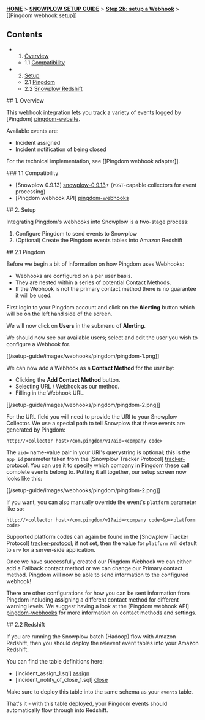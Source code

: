 <a name="top" />

[**HOME**](Home) > [**SNOWPLOW SETUP GUIDE**](Setting-up-Snowplow) > [**Step 2b: setup a Webhook**](Setting-up-a-webhook) > [[Pingdom webhook setup]]

## Contents

- 1. [Overview](#overview)  
  - 1.1 [Compatibility](#compat)
- 2. [Setup](#setup)
  - 2.1 [Pingdom](#setup-pingdom)
  - 2.2 [Snowplow Redshift](#setup-redshift)

<a name="overview" />
## 1. Overview

This webhook integration lets you track a variety of events logged by [Pingdom] [pingdom-website].

Available events are:

- Incident assigned
- Incident notification of being closed

For the technical implementation, see [[Pingdom webhook adapter]].

<a name="compat" />
### 1.1 Compatibility

* [Snowplow 0.9.13] [snowplow-0.9.13]+ (`POST`-capable collectors for event processing)
* [Pingdom webhook API] [pingdom-webhooks]

<a name="setup" />
## 2. Setup

Integrating Pingdom's webhooks into Snowplow is a two-stage process:

1. Configure Pingdom to send events to Snowplow
2. (Optional) Create the Pingdom events tables into Amazon Redshift

<a name="setup-pingdom" />
## 2.1 Pingdom

Before we begin a bit of information on how Pingdom uses Webhooks:
* Webhooks are configured on a per user basis.
* They are nested within a series of potential Contact Methods.
* If the Webhook is not the primary contact method there is no guarantee it will be used.

First login to your Pingdom account and click on the **Alerting** button which will be on the left hand side of the screen.

We will now click on **Users** in the submenu of **Alerting**.  

We should now see our available users; select and edit the user you wish to configure a Webhook for.

[[/setup-guide/images/webhooks/pingdom/pingdom-1.png]]

We can now add a Webhook as a **Contact Method** for the user by:
* Clicking the **Add Contact Method** button.
* Selecting URL / Webhook as our method.
* Filling in the Webhook URL.

[[/setup-guide/images/webhooks/pingdom/pingdom-2.png]]

For the URL field you will need to provide the URI to your Snowplow Collector.  We use a special path to tell Snowplow that these events are generated by Pingdom:

```
http://<collector host>/com.pingdom/v1?aid=<company code>
```

The `aid=` name-value pair in your URI's querystring is optional; this is the `app_id` parameter taken from the [Snowplow Tracker Protocol] [tracker-protocol]. You can use it to specify which company in Pingdom these call complete events belong to. Putting it all together, our setup screen now looks like this:

[[/setup-guide/images/webhooks/pingdom/pingdom-2.png]]

If you want, you can also manually override the event's `platform` parameter like so:

```
http://<collector host>/com.pingdom/v1?aid=<company code>&p=<platform code>
```

Supported platform codes can again be found in the [Snowplow Tracker Protocol] [tracker-protocol]; if not set, then the value for `platform` will default to `srv` for a server-side application.

Once we have successfully created our Pingdom Webhook we can either add a Fallback contact method or we can change our Primary contact method.  Pingdom will now be able to send information to the configured webhook!

There are other configurations for how you can be sent information from Pingdom including assigning a different contact method for different warning levels. We suggest having a look at the [Pingdom webhook API] [pingdom-webhooks] for more information on contact methods and settings.

<a name="setup-redshift" />
## 2.2 Redshift

If you are running the Snowplow batch (Hadoop) flow with Amazon Redshift, then you should deploy the relevent event tables into your Amazon Redshift.

You can find the table definitions here:

* [incident_assign_1.sql] [assign]
* [incident_notify_of_close_1.sql] [close]

Make sure to deploy this table into the same schema as your `events` table.

That's it - with this table deployed, your Pingdom events should automatically flow through into Redshift.

[pingdom-website]: https://www.pingdom.com/
[pingdom-webhooks]: https://support.pingdom.com/Knowledgebase/Article/View/94/0/users-and-alerting-end-points
[snowplow-0.9.13]: https://github.com/snowplow/snowplow/releases/tag/0.9.13
[tracker-protocol]: https://github.com/snowplow/snowplow/wiki/snowplow-tracker-protocol#1-common-parameters-platform-and-event-independent

[assign]: https://github.com/snowplow/snowplow/tree/master/4-storage/redshift-storage/sql/com.pingdom/incident_assign_1.sql
[close]: https://github.com/snowplow/snowplow/tree/master/4-storage/redshift-storage/sql/com.pingdom/incident_notify_of_close_1.sql
